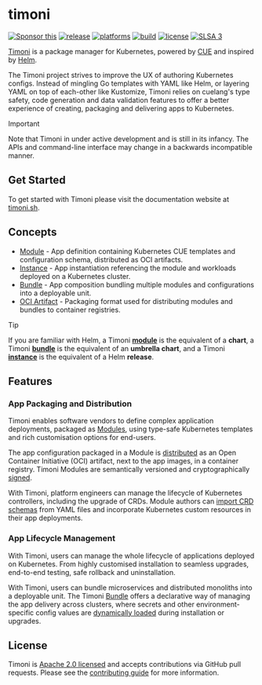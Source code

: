 # timoni

[![Sponsor this](https://img.shields.io/static/v1?label=Sponsor&message=%E2%9D%A4&logo=GitHub&link=https://github.com/sponsors/stefanprodan)](https://github.com/sponsors/stefanprodan)
[![release](https://img.shields.io/github/release/stefanprodan/timoni/all.svg)](https://github.com/stefanprodan/timoni/releases)
[![platforms](https://img.shields.io/badge/platforms-linux|macos|windows-9cf.svg)](https://timoni.sh/install)
[![build](https://github.com/stefanprodan/timoni/workflows/build/badge.svg)](https://github.com/stefanprodan/timoni/actions)
[![license](https://img.shields.io/github/license/stefanprodan/timoni.svg)](https://github.com/stefanprodan/timoni/blob/main/LICENSE)
[![SLSA 3](https://slsa.dev/images/gh-badge-level3.svg)](https://slsa.dev)

[Timoni](https://timoni.sh) is a package manager for Kubernetes,
powered by [CUE](https://cuelang.org/)
and inspired by [Helm](https://helm.sh/).

The Timoni project strives to improve the UX of authoring Kubernetes configs.
Instead of mingling Go templates with YAML like Helm,
or layering YAML on top of each-other like Kustomize,
Timoni relies on cuelang's type safety, code generation and data validation features
to offer a better experience of creating, packaging and delivering apps to Kubernetes.

> [!IMPORTANT]
> Note that Timoni in under active development and is still in its infancy.
> The APIs and command-line interface may change in a backwards incompatible manner.

## Get Started

To get started with Timoni please visit the documentation website at [timoni.sh](https://timoni.sh/quickstart/).

## Concepts

- [Module](https://timoni.sh/concepts/#module) - App definition containing Kubernetes CUE templates and configuration schema, distributed as OCI artifacts.
- [Instance](https://timoni.sh/concepts/#instance) - App instantiation referencing the module and workloads deployed on a Kubernetes cluster.
- [Bundle](https://timoni.sh/concepts/#bundle) - App composition bundling multiple modules and configurations into a deployable unit.
- [OCI Artifact](https://timoni.sh/concepts/#artifact) - Packaging format used for distributing modules and bundles to container registries.

> [!TIP]
> If you are familiar with Helm, a Timoni **[module](https://timoni.sh/module/)** is the equivalent of a **chart**,
> a Timoni **[bundle](https://timoni.sh/bundle/)** is the equivalent of an **umbrella chart**,
> and a Timoni **[instance](https://timoni.sh/concepts/#instance)** is the equivalent of a Helm **release**.

## Features

### App Packaging and Distribution

Timoni enables software vendors to define complex application deployments,
packaged as [Modules](https://timoni.sh/module/), using type-safe
Kubernetes templates and rich customisation options for end-users.

The app configuration packaged in a Module is
[distributed](https://timoni.sh/module-distribution/) as an
Open Container Initiative (OCI) artifact, next to the app images,
in a container registry. Timoni Modules are semantically versioned
and cryptographically [signed](https://timoni.sh/module-sign/).

With Timoni, platform engineers can manage the lifecycle of Kubernetes
controllers, including the upgrade of CRDs. Module authors can
[import CRD schemas](https://timoni.sh/module/#kubernetes-crds)
from YAML files and incorporate Kubernetes custom resources
in their app deployments.

### App Lifecycle Management

With Timoni, users can manage the whole lifecycle of applications deployed on Kubernetes.
From highly customised installation to seamless upgrades,
end-to-end testing, safe rollback and uninstallation.

With Timoni, users can bundle microservices and distributed monoliths into a deployable unit.
The Timoni [Bundle](https://timoni.sh/bundle/) offers a declarative way of managing
the app delivery across clusters, where secrets and other environment-specific config
values are [dynamically loaded](https://timoni.sh/bundle-runtime/) during installation or upgrades.

## License

Timoni is [Apache 2.0 licensed](LICENSE) and accepts contributions via GitHub pull requests.
Please see the [contributing guide](CONTRIBUTING.md) for more information.
